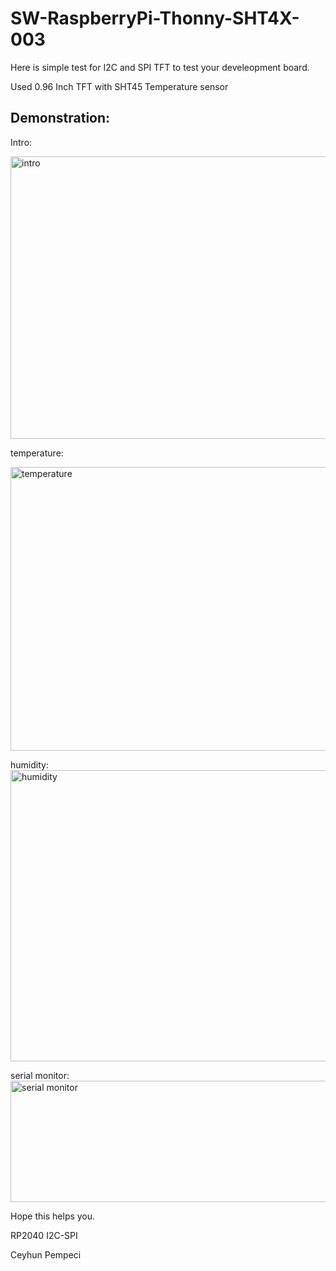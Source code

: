 # SW-RaspberryPi-Thonny-SHT4X-003

Here is simple test for I2C and SPI TFT to test your develeopment board.<br>

Used 0.96 Inch TFT with SHT45 Temperature sensor

## Demonstration:

Intro:<br>

<img width="633" height="452" alt="intro" src="https://github.com/user-attachments/assets/74b50ad2-351d-4f88-ad9c-3254f41ddead" />

temperature:<br>

<img width="658" height="454" alt="temperature" src="https://github.com/user-attachments/assets/9cdead03-d1ae-4096-b20a-5c81976cec9c" />

humidity:<br>
<img width="674" height="466" alt="humidity" src="https://github.com/user-attachments/assets/533d474b-f526-4724-9c1a-d390caf5bf87" />

serial monitor:<br>
<img width="787" height="194" alt="serial monitor" src="https://github.com/user-attachments/assets/ea4a2769-390f-4ef0-bc3e-215eb1268e40" />

Hope this helps you.

RP2040 I2C-SPI

Ceyhun Pempeci

